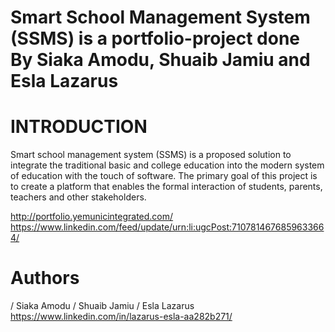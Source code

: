 # Smart School Management System (SSMS) is a portfolio-project done By Siaka Amodu, Shuaib Jamiu and Esla Lazarus
# INTRODUCTION
Smart school management system (SSMS) is a proposed solution to integrate the
traditional basic and college education into the modern system of education with the touch of software. The primary goal of this project is to create a platform that enables the formal interaction of students, parents, teachers and other stakeholders.

http://portfolio.yemunicintegrated.com/
https://www.linkedin.com/feed/update/urn:li:ugcPost:7107814676859633664/
# Authors
/ Siaka Amodu
/ Shuaib Jamiu
/ Esla Lazarus
https://www.linkedin.com/in/lazarus-esla-aa282b271/

